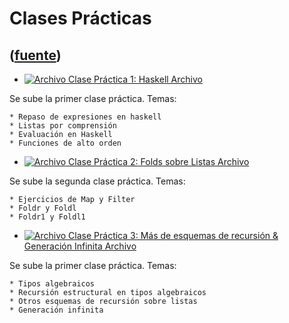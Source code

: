 # Clases Prácticas
([fuente](https://campus.exactas.uba.ar/course/view.php?id=1059&section=6))
---
  * [ ![Archivo](https://campus.exactas.uba.ar/theme/image.php/magazine/core/1462913092/f/pdf) Clase Práctica 1: Haskell  Archivo  ](https://campus.exactas.uba.ar/mod/resource/view.php?id=57223)

Se sube la primer clase práctica. Temas:

    * Repaso de expresiones en haskell 
    * Listas por comprensión 
    * Evaluación en Haskell 
    * Funciones de alto orden 

  * [ ![Archivo](https://campus.exactas.uba.ar/theme/image.php/magazine/core/1462913092/f/pdf) Clase Práctica 2: Folds sobre Listas  Archivo  ](https://campus.exactas.uba.ar/mod/resource/view.php?id=57362)

Se sube la segunda clase práctica. Temas:

    * Ejercicios de Map y Filter 
    * Foldr y Foldl 
    * Foldr1 y Foldl1 

  * [ ![Archivo](https://campus.exactas.uba.ar/theme/image.php/magazine/core/1462913092/f/pdf) Clase Práctica 3: Más de esquemas de recursión & Generación Infinita  Archivo  ](https://campus.exactas.uba.ar/mod/resource/view.php?id=57370)

Se sube la primer clase práctica. Temas:

    * Tipos algebraicos 
    * Recursión estructural en tipos algebraicos 
    * Otros esquemas de recursión sobre listas 
    * Generación infinita 

